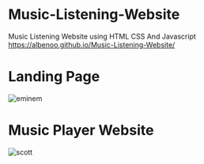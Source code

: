 # Music-Listening-Website
Music Listening Website using HTML CSS And Javascript
https://albenoo.github.io/Music-Listening-Website/

# Landing Page
![eminem](https://user-images.githubusercontent.com/58092596/93144657-ca989980-f6ea-11ea-8171-fd33c05d1b83.png)



# Music Player Website

![scott](https://user-images.githubusercontent.com/58092596/93144553-8a391b80-f6ea-11ea-8819-31548be64ef4.png)

